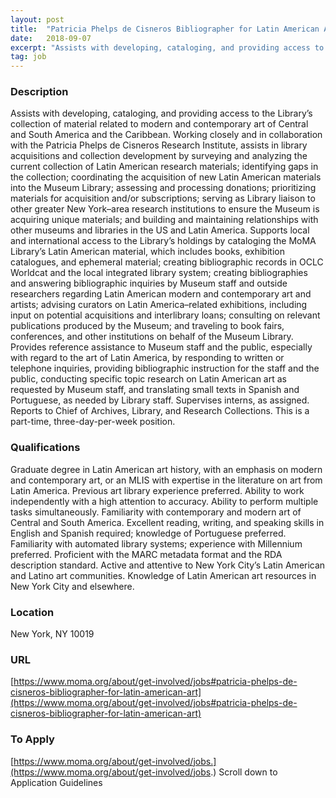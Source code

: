 ```yaml
---
layout: post
title:  "Patricia Phelps de Cisneros Bibliographer for Latin American Art - The Museum of Modern Art"
date:   2018-09-07
excerpt: "Assists with developing, cataloging, and providing access to the Library’s collection of material related to modern and contemporary art of Central and South America and the Caribbean. Working closely and in collaboration with the Patricia Phelps de Cisneros Research Institute, assists in library acquisitions and collection development by surveying and..."
tag: job
---
```


### Description   

Assists with developing, cataloging, and providing access to the Library’s collection of material related to modern and contemporary art of Central and South America and the Caribbean. Working closely and in collaboration with the Patricia Phelps de Cisneros Research Institute, assists in library acquisitions and collection development by surveying and analyzing the current collection of Latin American research materials; identifying gaps in the collection; coordinating the acquisition of new Latin American materials into the Museum Library; assessing and processing donations; prioritizing materials for acquisition and/or subscriptions; serving as Library liaison to other greater New York–area research institutions to ensure the Museum is acquiring unique materials; and building and maintaining relationships with other museums and libraries in the US and Latin America. Supports local and international access to the Library’s holdings by cataloging the MoMA Library’s Latin American material, which includes books, exhibition catalogues, and ephemeral material; creating bibliographic records in OCLC Worldcat and the local integrated library system; creating bibliographies and answering bibliographic inquiries by Museum staff and outside researchers regarding Latin American modern and contemporary art and artists; advising curators on Latin America–related exhibitions, including input on potential acquisitions and interlibrary loans; consulting on relevant publications produced by the Museum; and traveling to book fairs, conferences, and other institutions on behalf of the Museum Library. Provides reference assistance to Museum staff and the public, especially with regard to the art of Latin America, by responding to written or telephone inquiries, providing bibliographic instruction for the staff and the public, conducting specific topic research on Latin American art as requested by Museum staff, and translating small texts in Spanish and Portuguese, as needed by Library staff. Supervises interns, as assigned. Reports to Chief of Archives, Library, and Research Collections. This is a part-time, three-day-per-week position.




### Qualifications   

Graduate degree in Latin American art history, with an emphasis on modern and contemporary art, or an MLIS with expertise in the literature on art from Latin America. Previous art library experience preferred. Ability to work independently with a high attention to accuracy. Ability to perform multiple tasks simultaneously. Familiarity with contemporary and modern art of Central and South America. Excellent reading, writing, and speaking skills in English and Spanish required; knowledge of Portuguese preferred. Familiarity with automated library systems; experience with Millennium preferred. Proficient with the MARC metadata format and the RDA description standard. Active and attentive to New York City’s Latin American and Latino art communities. Knowledge of Latin American art resources in New York City and elsewhere. 




### Location   

New York, NY 10019


### URL   

[https://www.moma.org/about/get-involved/jobs#patricia-phelps-de-cisneros-bibliographer-for-latin-american-art](https://www.moma.org/about/get-involved/jobs#patricia-phelps-de-cisneros-bibliographer-for-latin-american-art)

### To Apply   

[https://www.moma.org/about/get-involved/jobs.](https://www.moma.org/about/get-involved/jobs.) Scroll down to Application Guidelines





